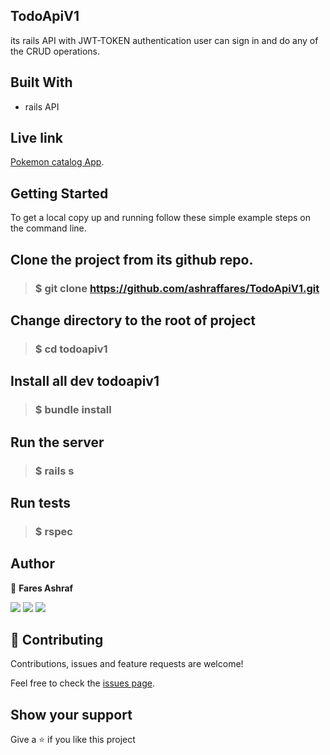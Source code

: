 ## TodoApiV1
its rails API with JWT-TOKEN authentication user can sign in and do any of the CRUD operations.

## Built With
- rails API

## Live link
 [Pokemon catalog App](http://faresashraf.me/ReactCapestone/).

## Getting Started
To get a local copy up and running follow these simple example steps on the command line.

## Clone the project from its github repo.

> ### $ git clone https://github.com/ashraffares/TodoApiV1.git
  
## Change directory to the root of project

> ### $ cd todoapiv1
  
## Install all dev todoapiv1

> ###  $ bundle install


## Run the server

> ### $ rails s

## Run tests

> ### $ rspec

## Author

👤 **Fares Ashraf** 

[![](https://img.shields.io/badge/GitHub-100000?style=for-the-badge&logo=github&logoColor=white)](https://github.com/ashraffares) [![](https://img.shields.io/badge/Twitter-1DA1F2?style=for-the-badge&logo=twitter&logoColor=white)](https://twitter.com/Fares09301164) [![](https://img.shields.io/badge/LinkedIn-0077B5?style=for-the-badge&logo=linkedin&logoColor=white)](https://www.linkedin.com/in/faresashraf/)

## 🤝 Contributing

Contributions, issues and feature requests are welcome!

Feel free to check the [issues page](https://github.com/ashraffares/TodoApiV1/issues).

## Show your support

Give a ⭐️ if you like this project